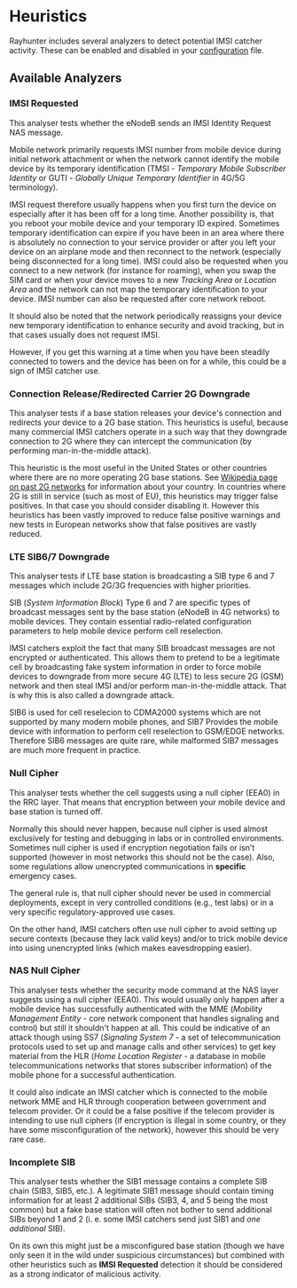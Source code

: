 # Heuristics

Rayhunter includes several analyzers to detect potential IMSI catcher activity. These can be enabled and disabled in your [configuration](./configuration.md) file.

## Available Analyzers

### IMSI Requested

This analyser tests whether the eNodeB sends an IMSI Identity Request NAS message.

Mobile network primarily requests IMSI number from mobile device during initial network attachment or when the network cannot identify the mobile device by its temporary identification (TMSI - *Temporary Mobile Subscriber Identity* or GUTI - *Globally Unique Temporary Identifier* in 4G/5G terminology).

IMSI request therefore usually happens when you first turn the device on especially after it has been off for a long time. Another possibility is, that you reboot your mobile device and your temporary ID expired. Sometimes temporary identification can expire if you have been in an area where there is absolutely no connection to your service provider or after you left your device on an airplane mode and then reconnect to the network (especially being disconnected for a long time). IMSI could also be requested when you connect to a new network (for instance for roaming), when you swap the SIM card or when your device moves to a new *Tracking Area* or *Location Area* and the network can not map the temporary identification to your device. IMSI number can also be requested after core network reboot.

It should also be noted that the network periodically reassigns your device new temporary identification to enhance security and avoid tracking, but in that cases usually does not request IMSI.

However, if you get this warning at a time when you have been steadily connected to towers and the device has been on for a while, this could be a sign of IMSI catcher use.

### Connection Release/Redirected Carrier 2G Downgrade

This analyser tests if a base station releases your device's connection and redirects your device to a 2G base station. This heuristics is useful, because many commercial IMSI catchers operate in a such way that they downgrade connection to 2G where they can intercept the communication (by performing man-in-the-middle attack).

This heuristic is the most useful in the United States or other countries where there are no more operating 2G base stations. See [Wikipedia page on past 2G networks](https://en.wikipedia.org/wiki/2G#Past_2G_networks) for information about your country. In countries where 2G is still in service (such as most of EU), this heuristics may trigger false positives. In that case you should consider disabling it. However this heuristics has been vastly improved to reduce false positive warnings and new tests in European networks show that false positives are vastly reduced.

### LTE SIB6/7 Downgrade

This analyser tests if LTE base station is broadcasting a SIB type 6 and 7 messages which include 2G/3G frequencies with higher priorities.

SIB (*System Information Block*) Type 6 and 7 are specific types of broadcast messages sent by the base station (eNodeB in 4G networks) to mobile devices. They contain essential radio-related configuration parameters to help mobile device perform cell reselection.

IMSI catchers exploit the fact that many SIB broadcast messages are not encrypted or authenticated. This allows them to pretend to be a legitimate cell by broadcasting fake system information in order to force mobile devices to downgrade from more secure 4G (LTE) to less secure 2G (GSM) network and then steal IMSI and/or perform man-in-the-middle attack. That is why this is also called a downgrade attack.

SIB6 is used for cell reselecion to CDMA2000 systems which are not supported by many modern mobile phones, and SIB7 Provides the mobile device with information to perform cell reselection to GSM/EDGE networks. Therefore SIB6 messages are quite rare, while malformed SIB7 messages are much more frequent in practice. 

### Null Cipher

This analyser tests whether the cell suggests using a null cipher (EEA0) in the RRC layer. That means that encryption between your mobile device and base station is turned off.

Normally this should never happen, because null cipher is used almost exclusively for testing and debugging in labs or in controlled environments. Sometimes null cipher is used if encryption negotiation fails or isn’t supported (however in most networks this should not be the case). Also, some regulations allow unencrypted communications in **specific** emergency cases.

The general rule is, that null cipher should never be used in commercial deployments, except in very controlled conditions (e.g., test labs) or in a very specific regulatory-approved use cases.

On the other hand, IMSI catchers often use null cipher to avoid setting up secure contexts (because they lack valid keys) and/or to trick mobile device into using unencrypted links (which makes eavesdropping easier).

### NAS Null Cipher

This analyser tests whether the security mode command at the NAS layer suggests using a null cipher (EEA0). This would usually only happen after a mobile device has successfully authenticated with the MME (*Mobility Management Entity* - core network component that handles signaling and control) but still it shouldn't happen at all. This could be indicative of an attack though using SS7 (*Signaling System 7* - a set of telecommunication protocols used to set up and manage calls and other services) to get key material from the HLR (*Home Location Register* - a database in mobile telecommunications networks that stores subscriber information) of the mobile phone for a successful authentication.

It could also indicate an IMSI catcher which is connected to the mobile network MME and HLR through cooperation between government and telecom provider. Or it could be a false positive if the telecom provider is intending to use null ciphers (if encryption is illegal in some country, or they have some misconfiguration of the network), however this should be very rare case.

### Incomplete SIB

This analyser tests whether the SIB1 message contains a complete SIB chain (SIB3, SIB5, etc.). A legitimate SIB1 message should contain timing information for at least 2 additional SIBs (SIB3, 4, and 5 being the most common) but a fake base station will often not bother to send additional SIBs beyond 1 and 2 (i. e. some IMSI catchers send just SIB1 and *one additional* SIB).

On its own this might just be a misconfigured base station (though we have only seen it in the wild under suspicious circumstances) but combined with other heuristics such as **IMSI Requested** detection it should be considered as a strong indicator of malicious activity.

